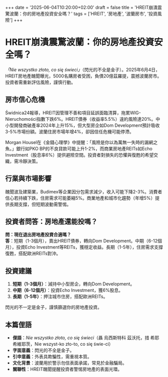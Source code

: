 +++
date = '2025-06-04T10:20:00+02:00'
draft = false
title = 'HREIT崩潰震驚波蘭：你的房地產投資安全嗎？'
tags = ['HREIT', '房地產', '波蘭房市', '投資風險']
+++

# HREIT崩潰震驚波蘭：你的房地產投資安全嗎？

*「Nie wszystko złoto, co się świeci」*（閃光的不全是金子）。2025年6月4日，HREIT房地產醜聞曝光，5000名購房者受困，負債20億茲羅提，震撼波蘭房市。投資者需重新評估風險，謹慎行動。

## 房市信心危機

Świdnica24報導，HREIT因管理不善和項目延誤面臨清算，拖累WIG-Nieruchomości指數下跌6%。HREIT債券（收益率5.5%）違約風險達20%。中小型開發商破產率2024年上升15%，但大型房企如Dom Development預計吸收3-5%市場份額。波蘭住房市場年增4%，卻因信任危機可能停滯。

Morgan Housel在《金錢心理學》中提醒：「風險是你以為萬無一失時的漏網之魚。」銀行如PKO BP的不良貸款可能上升1-2%，而商業房地產REITs如Echo Investment（股息率6%）提供避險空間。投資者對損失的恐懼與復甦的希望交織，需冷靜決策。

## 行業與市場影響

醜聞波及建築業，Budimex等企業因分包需求減少，收入可能下降2-3%。消費者信心若持續下跌，住房需求可能萎縮5%。商業地產和城市化趨勢（年增5%）提供長期支撐，但短期波動需警惕。

## 投資者問答：房地產還能投嗎？

**問：現在退出房地產投資合適嗎？**  
**答**：短期（1-3個月），賣出HREIT債券，轉向Dom Development。中期（6-12個月），投資Echo Investment等REITs，獲穩定收益。長期（1-5年），住房需求支撐復甦，搭配歐洲REITs對沖。

## 投資建議

1. **短期（1-3個月）**：減持中小型房企，轉向Dom Development。  
2. **中期（6-12個月）**：投資Echo Investment，獲6%股息。  
3. **長期（1-5年）**：押注城市住房，搭配歐洲REITs。

閃光的不一定是金子，謹慎篩選你的房地產投資。

## 本篇俚語

- **俚語**：*Nie wszystko złoto, co się świeci*（聶 烏西斯特科 茲沃托，措 希耶 希維耶茨，Nie wszyst-ko zło-to, co się świe-ci）  
- **字面意義**：閃光的不全是金子。  
- **引申意義**：外表具欺騙性，需重視本質。  
- **文化背景**：波蘭用於警示勿信表面承諾，常見於金融騙局。  
- **關聯性**：HREIT醜聞提醒投資者警惕房地產的表面光環。
